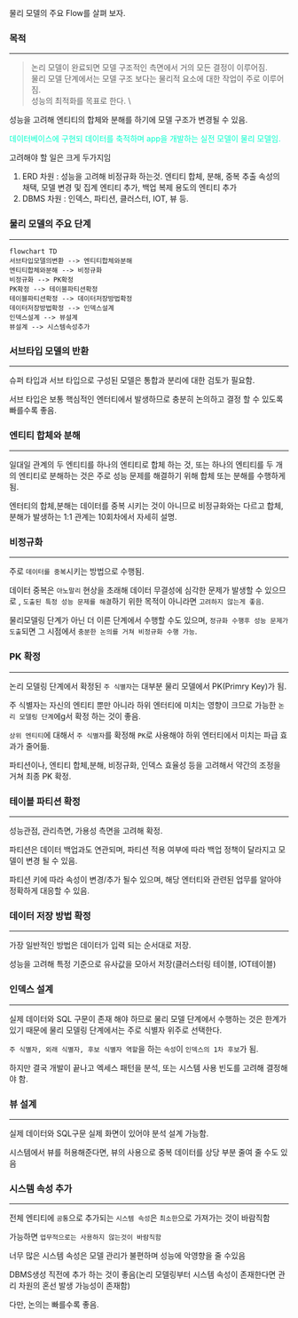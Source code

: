 
물리 모델의 주요 Flow를 살펴 보자.

### 목적
---

>논리 모델이 완료되면 모델 구조적인 측면에서 거의 모든 결정이 이루어짐. \
>물리 모델 단계에서는 모델 구조 보다는 물리적 요소에 대한 작업이 주로 이루어짐. \
>성능의 최적화를 목표로 한다. \

성능을 고려해 엔티티의 합체와 분해를 하기에 모델 구조가 변경될 수 있음.

<font color="#00ffcc">데이터베이스에 구현되 데이터를 축적하며 app을 개발하는 실전 모델이 물리 모델임. </font>

고려해야 할 일은 크게 두가지임

1. ERD 차원 : 성능을 고려해 비정규화 하는것.
   엔티티 합체, 분해, 중복 추출 속성의 채택, 모델 변경 및 집계 엔티티 추가, 백업 복제 용도의 엔티티 추가
2. DBMS 차원 : 인덱스, 파티션, 클러스터, IOT, 뷰 등.


### 물리 모델의 주요 단계
---

```mermaid
flowchart TD
서브타입모델의변환 --> 엔티티합체와분해
엔티티합체와분해 --> 비정규화
비정규화 --> PK확정
PK확정 --> 테이블파티션확정
테이블파티션확정 --> 데이터저장방법확정
데이터저장방법확정 --> 인덱스설계
인덱스설계 --> 뷰설계
뷰설계 --> 시스템속성추가
```

### 서브타입 모델의 반환
---

슈퍼 타입과 서브 타입으로 구성된 모델은 통합과 분리에 대한 검토가 필요함.

서브 타입은 보통 핵심적인 엔터티에서 발생하므로 충분히 논의하고 결정 할 수 있도록 빠를수록 좋음.


### 엔티티 합체와 분해
---

일대일 관계의 두 엔티티를 하나의 엔티티로 합체 하는 것, 또는 하나의 엔티티를 두 개의 엔티티로 분해하는 것은 주로 성능 문제를 해결하기 위해 합체 또는 분해를 수행하게 됨.

엔터티의 합체,분해는 데이터를 중복 시키는 것이 아니므로 비정규화와는 다르고 합체, 분해가 발생하는 1:1 관계는 10회차에서 자세히 설명.


### 비정규화
---

주로 `데이터를 중복`시키는 방법으로 수행됨.

데이터 중복은 `아노말리` 현상을 초래해 데이터 무결성에 심각한 문제가 발생할 수 있으므로 , `도출된 특정 성능 문제를 해결`하기 위한 목적이 아니라면 `고려하지 않는게 좋음`.

물리모델링 단계가 아닌 더 이른 단계에서 수행할 수도 있으며, `정규화 수행후 성능 문제가 도출`되면 그 시점에서 `충분한 논의를 거쳐 비정규화 수행 가능`.


### PK 확정
---

논리 모델링 단계에서 확정된 `주 식별자`는 대부분 물리 모델에서 PK(Primry Key)가 됨.

주 식별자는 자신의 엔티티 뿐만 아니라 하위 엔터티에 미치는 영향이 크므로 가능한 `논리 모델링 단계`에g서 확정 하는 것이 좋음.

`상위 엔티티`에 대해서 `주 식별자`를 확정해 `PK`로 사용해야 하위 엔터티에서 미치는 파급 효과가 줄어듦.

파티션이나, 엔티티 합체,분해, 비정규화, 인덱스 효율성 등을 고려해서 약간의 조정을 거쳐 최종 PK 확정.


### 테이블 파티션 확정
---

성능관점, 관리측면, 가용성 측면을 고려해 확정.

파티션은 데이터 백업과도 연관되며, 파티션 적용 여부에 따라 백업 정책이 달라지고 모델이 변경 될 수 있음.

파티션 키에 따라 속성이 변경/추가 될수 있으며, 해당 엔터티와 관련된 업무를 알아야 정확하게 대응할 수 있음.


### 데이터 저장 방법 확정
---

가장 일반적인 방법은 데이터가 입력 되는 순서대로 저장.

성능을 고려해 특정 기준으로 유사값을 모아서 저장(클러스터링 테이블, IOT테이블)


### 인덱스 설계
---

실제 데이터와 SQL 구문이 존재 해야 하므로 물리 모델 단계에서 수행하는 것은 한계가 있기 때문에 물리 모델링 단계에서는 주로 식별자 위주로 선택한다.

`주 식별자, 외래 식별자, 후보 식별자 역할`을 하는 `속성`이 `인덱스의 1차 후보`가 됨.

하지만 결국 개발이 끝나고 엑세스 패턴을 분석, 또는 시스템 사용 빈도를 고려해 결정해야 함.

### 뷰 설계
---

실제 데이터와 SQL구문 실제 화면이 있어야 분석 설계 가능함.

시스템에서 뷰를 허용해준다면, 뷰의 사용으로 중복 데이터를 상당 부분 줄여 줄 수도 있음


### 시스템 속성 추가
---

전체 엔티티에 `공통`으로 추가되는 `시스템 속성`은 `최소한`으로 가져가는 것이 바람직함

가능하면 `업무적으로는 사용하지 않는것이 바람직함`

너무 많은 시스템 속성은 모델 관리가 불편하며 성능에 악영향을 줄 수있음

DBMS생성 직전에 추가 하는 것이 좋음(논리 모델링부터 시스템 속성이 존재한다면 관리 차원의 혼선 발생 가능성이 존재함)

다만, 논의는 빠를수록 좋음.